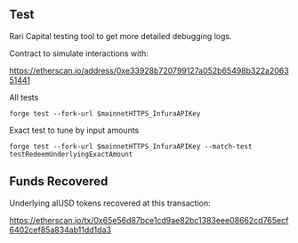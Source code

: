 ## Test

Rari Capital testing tool to get more detailed debugging logs.

Contract to simulate interactions with:

https://etherscan.io/address/0xe33928b720799127a052b65498b322a206351441

All tests
```
forge test --fork-url $mainnetHTTPS_InfuraAPIKey 
```
Exact test to tune by input amounts
```
forge test --fork-url $mainnetHTTPS_InfuraAPIKey --match-test testRedeemUnderlyingExactAmount
```

## Funds Recovered

Underlying alUSD tokens recovered at this transaction:

https://etherscan.io/tx/0x65e56d87bce1cd9ae82bc1383eee08662cd765ecf6402cef85a834ab11dd1da3
